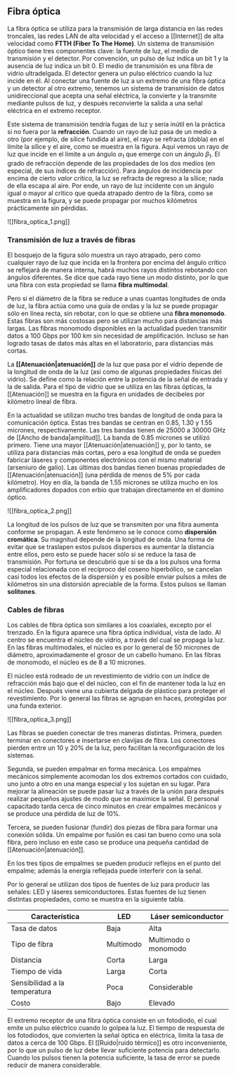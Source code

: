 ## Fibra óptica
La fibra óptica se utiliza para la transmisión de larga distancia en las redes troncales, las redes LAN de alta velocidad y el acceso a [[Internet]] de alta velocidad como **FTTH (Fiber To The Home)**. Un sistema de transmisión óptico tiene tres componentes clave: la fuente de luz, el medio de transmisión y el detector. Por convención, un pulso de luz indica un bit 1 y la ausencia de luz indica un bit 0. El medio de transmisión es una fibra de vidrio ultradelgada. El detector genera un pulso eléctrico cuando la luz incide en él. Al conectar una fuente de luz a un extremo de una fibra óptica y un detector al otro extremo, tenemos un sistema de transmisión de datos unidireccional que acepta una señal eléctrica, la convierte y la transmite mediante pulsos de luz, y después reconvierte la salida a una señal eléctrica en el extremo receptor.

Este sistema de transmisión tendría fugas de luz y sería inútil en la práctica si no fuera por la **refracción**. Cuando un rayo de luz pasa de un medio a otro (por ejemplo, de sílice fundida al aire), el rayo se refracta (dobla) en el límite la sílice y el aire, como se muestra en la figura. Aquí vemos un rayo de luz que incide en el límite a un ángulo $\alpha_1$ que emerge con un ángulo $\beta_1$. El grado de refracción depende de las propiedades de los dos medios (en especial, de sus índices de refracción). Para ángulos de incidencia por encima de cierto *valor crítico*, la luz se refracta de regreso a la sílice; nada de ella escapa al aire. Por ende, un rayo de luz incidente con un ángulo igual o mayor al crítico que queda atrapado dentro de la fibra, como se muestra en la figura, y se puede propagar por muchos kilómetros prácticamente sin pérdidas.

![[fibra_optica_1.png]]

### Transmisión de luz a través de fibras
El bosquejo de la figura sólo muestra un rayo atrapado, pero como cualquier rayo de luz que incida en la frontera por encima del ángulo crítico se reflejará de manera interna, habrá muchos rayos distintos rebotando con ángulos diferentes. Se dice que cada rayo tiene un modo distinto, por lo que una fibra con esta propiedad se llama **fibra multimodal**.

Pero si el diámetro de la fibra se reduce a unas cuantas longitudes de onda de luz, la fibra actúa como una guía de ondas y la luz se puede propagar sólo en línea recta, sin rebotar, con lo que se obtiene una **fibra monomodo**. Estas fibras son más costosas pero se utilizan mucho para distancias más largas. Las fibras monomodo disponibles en la actualidad pueden transmitir datos a 100 Gbps por 100 km sin necesidad de amplificación. Incluso se han logrado tasas de datos más altas en el laboratorio, para distancias más cortas.

La **[[Atenuación|atenuación]]** de la luz que pasa por el vidrio depende de la longitud de onda de la luz (así como de algunas propiedades físicas del vidrio). Se define como la relación entre la potencia de la señal de entrada y la de salida. Para el tipo de vidrio que se utiliza en las fibras ópticas, la [[Atenuación]] se muestra en la figura en unidades de decibeles por kilómetro lineal de fibra.

En la actualidad se utilizan mucho tres bandas de longitud de onda para la comunicación óptica. Estas tres bandas se centran en 0.85, 1.30 y 1.55 micrones, respectivamente. Las tres bandas tienen de 25000 a 30000 GHz de [[Ancho de banda|amplitud]]. La banda de 0.85 micrones se utilizó primero. Tiene una mayor [[Atenuación|atenuación]] y, por lo tanto, se utiliza para distancias más cortas, pero a esa longitud de onda se pueden fabricar láseres y componentes electrónicos con el mismo material (arseniuro de galio). Las últimas dos bandas tienen buenas propiedades de [[Atenuación|atenuación]] (una pérdida de menos de 5% por cada kilómetro). Hoy en día, la banda de 1.55 micrones se utiliza mucho en los amplificadores dopados con erbio que trabajan directamente en el domino óptico.

![[fibra_optica_2.png]]

La longitud de los pulsos de luz que se transmiten por una fibra aumenta conforme se propagan. A este fenómeno se le conoce como **dispersión cromática**. Su magnitud depende de la longitud de onda. Una forma de evitar que se traslapen estos pulsos dispersos es aumentar la distancia entre ellos, pero esto se puede hacer sólo si se reduce la tasa de transmisión. Por fortuna se descubrió que si se da a los pulsos una forma especial relacionada con el recíproco del coseno hiperbólico, se cancelan casi todos los efectos de la dispersión y es posible enviar pulsos a miles de kilómetros sin una distorsión apreciable de la forma. Estos pulsos se llaman **solitones**.

### Cables de fibras
Los cables de fibra óptica son similares a los coaxiales, excepto por el trenzado. En la figura aparece una fibra óptica individual, vista de lado. Al centro se encuentra el núcleo de vidrio, a través del cual se propaga la luz. En las fibras multimodales, el núcleo es por lo general de 50 micrones de diámetro, aproximadamente el grosor de un cabello humano. En las fibras de monomodo, el núcleo es de 8 a 10 micrones.

El núcleo está rodeado de un revestimiento de vidrio con un índice de refracción más bajo que el del núcleo, con el fin de mantener toda la luz en el núcleo. Después viene una cubierta delgada de plástico para proteger el revestimiento. Por lo general las fibras se agrupan en haces, protegidas por una funda exterior.

![[fibra_optica_3.png]]

Las fibras se pueden conectar de tres maneras distintas. Primera, pueden terminar en conectores e insertarse en clavijas de fibra. Los conectores pierden entre un 10 y 20% de la luz, pero facilitan la reconfiguración de los sistemas.

Segunda, se pueden empalmar en forma mecánica. Los empalmes mecánicos simplemente acomodan los dos extremos cortados con cuidado, uno junto a otro en una manga especial y los sujetan en su lugar. Para mejorar la alineación se puede pasar luz a través de la unión para después realizar pequeños ajustes de modo que se maximice la señal. El personal capacitado tarda cerca de cinco minutos en crear empalmes mecánicos y se produce una pérdida de luz de 10%.

Tercera, se pueden fusionar (fundir) dos piezas de fibra para formar una conexión sólida. Un empalme por fusión es casi tan bueno como una sola fibra, pero incluso en este caso se produce una pequeña cantidad de [[Atenuación|atenuación]].

En los tres tipos de empalmes se pueden producir reflejos en el punto del empalme; además la energía reflejada puede interferir con la señal.

Por lo general se utilizan dos tipos de fuentes de luz para producir las señales: LED y láseres semiconductores. Estas fuentes de luz tienen distintas propiedades, como se muestra en la siguiente tabla.

| Característica                | LED       | Láser semiconductor  |
|-------------------------------|-----------|----------------------|
| Tasa de datos                 | Baja      | Alta                 |
| Tipo de fibra                 | Multimodo | Multimodo o monomodo |
| Distancia                     | Corta     | Larga                |
| Tiempo de vida                | Larga     | Corta                |
| Sensibilidad a la temperatura | Poca      | Considerable         |
| Costo                         | Bajo      | Elevado              |

El extremo receptor de una fibra óptica consiste en un fotodiodo, el cual emite un pulso eléctrico cuando lo golpea la luz. El tiempo de respuesta de los fotodiodos, que convierten la señal óptica en eléctrica, limita la tasa de datos a cerca de 100 Gbps. El [[Ruido|ruido térmico]] es otro inconveniente, por lo que un pulso de luz debe llevar suficiente potencia para detectarlo. Cuando los pulsos tienen la potencia suficiente, la tasa de error se puede reducir de manera considerable.